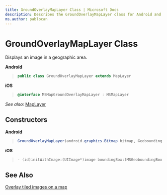 ```yaml
---
title: GroundOverlayMapLayer Class | Microsoft Docs
description: Describes the GroundOverlayMapLayer class for Android and iOS and provides the class' constructors and additional references.
ms.author: pablocan
---
```


# GroundOverlayMapLayer Class

Displays an image in a geographic area.

**Android**

>```java
> public class GroundOverlayMapLayer extends MapLayer
>```

**iOS**

>```objectivec
> @interface MSMapGroundOverlayMapLayer : MSMapLayer
>```

_See also:_ [MapLayer](MapLayer-class.md)

## Constructors

**Android**

>```java
> GroundOverlayMapLayer(android.graphics.Bitmap bitmap, GeoboundingBox latLongBox)
>```

**iOS**

>```objectivec
> - (id)initWithImage:(UIImage*)image boundingBox:(MSGeoboundingBox *)boundingBox
>```

## See Also

[Overlay tiled images on a map](../map-control-concepts/tile-layers.md)
